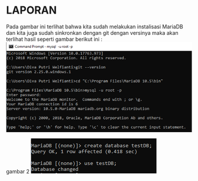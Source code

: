 # LAPORAN
Pada gambar ini terlihat bahwa kita sudah melakukan instalisasi MariaDB dan kita juga sudah sinkronkan dengan git dengan versinya
maka akan terlihat hasil seperti gambar berikut ini :
![pic-1](gambar/pic-1.png)

gambar 2
![pic-2](gambar/pic-2.png)